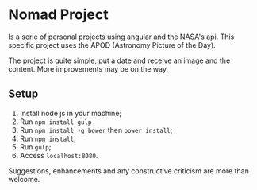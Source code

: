 # Nomad Project
Is a serie of personal projects using angular and the NASA's api. This specific project uses the APOD
(Astronomy Picture of the Day).

The project is quite simple, put a date and receive an image and the content. More improvements may be on the way.

## Setup
1. Install node js in your machine;
2. Run `npm install gulp`
3. Run `npm install -g bower` then `bower install`;
4. Run `npm install`;
5. Run `gulp`;
6. Access `localhost:8080`.

Suggestions, enhancements and any constructive criticism are more than welcome.
